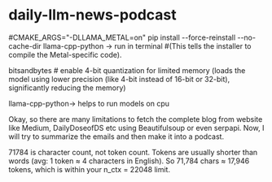 # daily-llm-news-podcast

#CMAKE_ARGS="-DLLAMA_METAL=on" pip install --force-reinstall --no-cache-dir llama-cpp-python -> run in terminal
#(This tells the installer to compile the Metal-specific code).

bitsandbytes #  enable 4-bit quantization for limited memory (loads the model using lower precision (like 4-bit instead of 16-bit or 32-bit), significantly reducing the memory)

llama-cpp-python-> helps to run models on cpu

Okay, so there are many limitations to fetch the complete blog from website like Medium, DailyDoseofDS etc using Beautifulsoup or even serpapi. Now, I will try to summarize the emails and then make it into a podcast.

71784 is character count, not token count. Tokens are usually shorter than words (avg: 1 token ≈ 4 characters in English). So 71,784 chars ≈ 17,946 tokens, which is within your n_ctx = 22048 limit.








